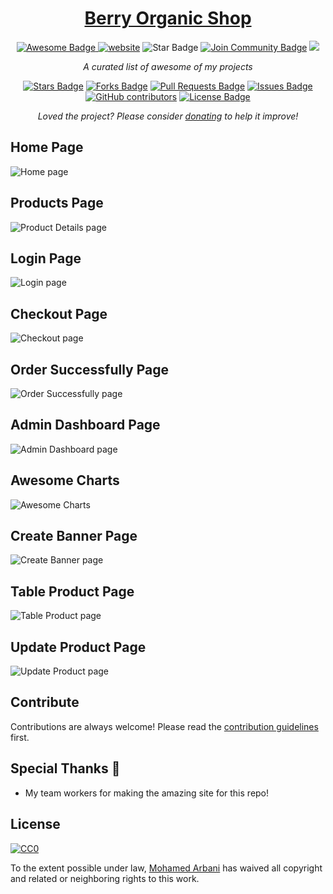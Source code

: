 <h1 align="center"><a href="https://berry-oshop-app.cyclic.app/">Berry Organic Shop</a>
<a href="https://www.producthunt.com/posts/awesome-github-profiles?utm_source=badge-featured&utm_medium=badge&utm_souce=badge-awesome-github-profiles" target="_blank"></h1>
<div align="center">
<img src="https://cdn.rawgit.com/sindresorhus/awesome/d7305f38d29fed78fa85652e3a63e154dd8e8829/media/badge.svg" alt="Awesome Badge"/>
<a href="https://github.com/MohamedArbani"><img src="https://img.shields.io/static/v1?label=&labelColor=505050&message=oshop&color=%230076D6&style=flat&logo=google-chrome&logoColor=%230076D6" alt="website"/></a>

<img src="https://img.shields.io/static/v1?label=%F0%9F%8C%9F&message=If%20Useful&style=style=flat&color=BC4E99" alt="Star Badge"/>
<a href="https://discord.gg/yugioh"><img src="https://img.shields.io/discord/733027681184251937.svg?style=flat&label=Join%20Community&color=7289DA" alt="Join Community Badge"/></a>
<a href="https://twitter.com/MohamedArbani1" ><img src="https://img.shields.io/twitter/follow/MohamedArbani1.svg?style=social" /> </a>
<br>

<i>A curated list of awesome of my projects</i>

<a href="https://github.com/abhisheknaiidu/awesome-github-profile-readme/stargazers"><img src="https://img.shields.io/github/stars/abhisheknaiidu/awesome-github-profile-readme" alt="Stars Badge"/></a>
<a href="https://github.com/abhisheknaiidu/awesome-github-profile-readme/network/members"><img src="https://img.shields.io/github/forks/abhisheknaiidu/awesome-github-profile-readme" alt="Forks Badge"/></a>
<a href="https://github.com/abhisheknaiidu/awesome-github-profile-readme/pulls"><img src="https://img.shields.io/github/issues-pr/abhisheknaiidu/awesome-github-profile-readme" alt="Pull Requests Badge"/></a>
<a href="https://github.com/abhisheknaiidu/awesome-github-profile-readme/issues"><img src="https://img.shields.io/github/issues/abhisheknaiidu/awesome-github-profile-readme" alt="Issues Badge"/></a>
<a href="https://github.com/abhisheknaiidu/awesome-github-profile-readme/graphs/contributors"><img alt="GitHub contributors" src="https://img.shields.io/github/contributors/abhisheknaiidu/awesome-github-profile-readme?color=2b9348"></a>
<a href="https://github.com/abhisheknaiidu/awesome-github-profile-readme/blob/master/LICENSE"><img src="https://img.shields.io/github/license/abhisheknaiidu/awesome-github-profile-readme?color=2b9348" alt="License Badge"/></a>

<i>Loved the project? Please consider [donating](https://paypal.me/mohamedarbani01) to help it improve!</i>

</div>

## Home Page
<img alt="Home page" src="assets/home.jpg">

## Products Page
<img alt="Product Details page" src="assets/Product_Details.jpg">

## Login Page
<img alt="Login page" src="assets/Login.jpg">

## Checkout Page
<img alt="Checkout page" src="assets/chekout.jpg">

## Order Successfully Page
<img alt="Order Successfully page" src="assets/Order_Successfully.jpg">

## Admin Dashboard Page
<img alt="Admin Dashboard page" src="assets/admin-dash.jpg">

## Awesome Charts
<img alt="Awesome Charts" src="assets/Awesome_charts.jpg">

## Create Banner Page
<img alt="Create Banner page" src="assets/CreateBanner.jpg">

## Table Product Page
<img alt="Table Product page" src="assets/Table_Product.jpg">

## Update Product Page
<img alt="Update Product page" src="assets/Update_Product.jpg">


## Contribute

Contributions are always welcome!
Please read the [contribution guidelines](contributing.md) first.

## Special Thanks 🙇
- My team workers for making the amazing site for this repo!

## License

[![CC0](https://licensebuttons.net/p/zero/1.0/88x31.png)](https://creativecommons.org/publicdomain/zero/1.0/)

To the extent possible under law, [Mohamed Arbani](https://github.com/MohamedArbani) has waived all copyright and related or neighboring rights to this work.

